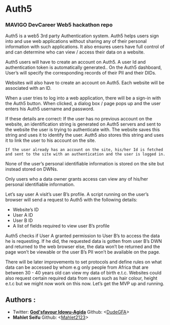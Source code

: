 # Auth5
### MAVIGO DevCareer Web5 hackathon repo

Auth5 is a web5 3rd party Authentication system.
Auth5 helps users sign into and use web applications without sharing any of their personal information with such applications.
It also ensures users have full control of and can determine who can view / access their data on a website.

Auth5 users will have to create an account on Auth5. A user Id and authentication token is automatically generated..
On the Auth5 dashboard, User’s will specify the corresponding records of their PII and their DIDs.

Websites will also have to create an account on Auth5. Each website will be associated with an ID.

When a user tries to log into a web application, there will be a sign-in with the Auth5 button.
When clicked, a dialog box / page pops up and the user enters his Auth5 username and password.

If these details are correct:
	If the user has no previous account on the website, an identification string is generated on Auth5 servers and sent to the website the user is trying to authenticate with. The website saves this string and uses it to identify the user. Auth5 also stores this string and uses it to link the user to his account on the site.

	If the user already has an account on the site, his/her Id is fetched and sent to the site with an authentication and the user is logged in.

None of the user’s personal identifiable information is stored on the site but instead stored on DWNs.

Only users who a data owner grants access can view any of his/her personal identifiable information.

Let’s say user A visit’s user B’s profile. A script running on the user’s browser will send a request to Auth5 with the following details:
- Website’s ID
- User A ID
- User B ID
- A list of fields required to view user B’s profile

Auth5 checks if User A granted permission to User B’s to access the data he is requesting. If he did, the requested data is gotten from user B’s DWN and returned to the web browser else, the data won’t be returned and the page won’t be viewable or the user B’s PII won’t be available on the page.

There will be later improvements to set protocols and define rules on what data can be accessed by whom e.g only people from Africa that are between 30 - 40 years old can view my data of birth e.t.c. Websites could also request certain required data from users such as hair colour, height e.t.c but we might now work on this now. Let’s get the MVP up and running.
## Authors :
* Twitter: **[God'sfavour Idowu-Agida](https://twitter.com/DudeGFA)** Github: <[DudeGFA](https://github.com/DudeGFA)>
* **Mahlet Seifu** Github: <[Mahlet2123](https://github.com/Mahlet2123)>
